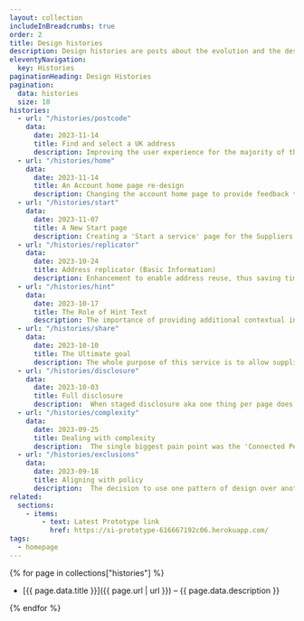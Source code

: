 ```yaml
---
layout: collection
includeInBreadcrumbs: true
order: 2
title: Design histories
description: Design histories are posts about the evolution and the design decisions of the service. They are smaller than case studies and provide a snapshot on a section of the whole service.
eleventyNavigation:
  key: Histories
paginationHeading: Design Histories
pagination:
  data: histories
  size: 10
histories:
  - url: "/histories/postcode"
    data:
      date: 2023-11-14
      title: Find and select a UK address
      description: Improving the user experience for the majority of the users, adding a UK postcode search functionality.
  - url: "/histories/home"
    data:
      date: 2023-11-14
      title: An Account home page re-design
      description: Changing the account home page to provide feedback to the user on their progress through the initial journey and timestamps for a returning user.
  - url: "/histories/start"
    data:
      date: 2023-11-07
      title: A New Start page
      description: Creating a 'Start a service' page for the Suppliers information service.
  - url: "/histories/replicator"
    data:
      date: 2023-10-24
      title: Address replicator (Basic Information)
      description: Enhancement to enable address reuse, thus saving time and improving accuracy.
  - url: "/histories/hint"
    data:
      date: 2023-10-17
      title: The Role of Hint Text
      description: The importance of providing additional contextual information, often referred to as Hint Text.
  - url: "/histories/share"
    data:
      date: 2023-10-10
      title: The Ultimate goal
      description: The whole purpose of this service is to allow suppliers to share their core data, how are we improving this goal.
  - url: "/histories/disclosure"
    data:
      date: 2023-10-03
      title: Full disclosure
      description:  When staged disclosure aka one thing per page does not work, and progressive disclosure does not fit the context.
  - url: "/histories/complexity"
    data:
      date: 2023-09-25
      title: Dealing with complexity
      description:  The single biggest pain point was the 'Connected Persons' part of the journey, 100% of the users struggled in some way.
  - url: "/histories/exclusions"
    data:
      date: 2023-09-18
      title: Aligning with policy
      description:  The decision to use one pattern of design over another, in order to align with policy intent.
related:
  sections:
    - items:
        - text: Latest Prototype link
          href: https://si-prototype-616667192c06.herokuapp.com/
tags:
  - homepage
---
```


{% for page in collections["histories"] %}

- [{{ page.data.title }}]({{ page.url | url }}) – {{ page.data.description }}

{% endfor %}
